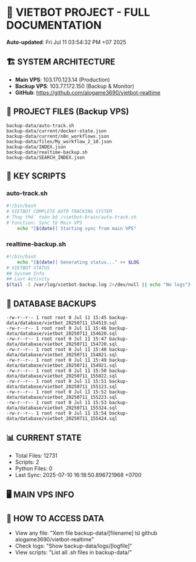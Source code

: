 # 🤖 VIETBOT PROJECT - FULL DOCUMENTATION
**Auto-updated**: Fri Jul 11 03:54:32 PM +07 2025

## 🏗️ SYSTEM ARCHITECTURE
- **Main VPS**: 103.170.123.14 (Production)
- **Backup VPS**: 103.77.172.150 (Backup & Monitor)
- **GitHub**: https://github.com/alogame3690/vietbot-realtime

## 📁 PROJECT FILES (Backup VPS)
```
backup-data/auto-track.sh
backup-data/current/docker-state.json
backup-data/current/n8n_workflows.json
backup-data/files/My_workflow_2_10.json
backup-data/INDEX.json
backup-data/realtime-backup.sh
backup-data/SEARCH_INDEX.json
```

## 🔧 KEY SCRIPTS
### auto-track.sh
```bash
#!/bin/bash
# VIETBOT COMPLETE AUTO TRACKING SYSTEM
# Thay thế toàn bộ /vietbot-brain/auto-track.sh
# Function: Sync từ Main VPS
    echo "[$(date)] Starting sync from main VPS"
```
### realtime-backup.sh
```bash
#!/bin/bash
    echo "[$(date)] Generating status..." >> $LOG
# VIETBOT STATUS
## System Info
## Last Activity
$(tail -5 /var/log/vietbot-backup.log 2>/dev/null || echo "No logs")
```

## 💾 DATABASE BACKUPS
```
-rw-r--r-- 1 root root 0 Jul 11 15:45 backup-data/database/vietbot_20250711_154519.sql
-rw-r--r-- 1 root root 0 Jul 11 15:46 backup-data/database/vietbot_20250711_154620.sql
-rw-r--r-- 1 root root 0 Jul 11 15:47 backup-data/database/vietbot_20250711_154720.sql
-rw-r--r-- 1 root root 0 Jul 11 15:48 backup-data/database/vietbot_20250711_154821.sql
-rw-r--r-- 1 root root 0 Jul 11 15:49 backup-data/database/vietbot_20250711_154921.sql
-rw-r--r-- 1 root root 0 Jul 11 15:50 backup-data/database/vietbot_20250711_155022.sql
-rw-r--r-- 1 root root 0 Jul 11 15:51 backup-data/database/vietbot_20250711_155123.sql
-rw-r--r-- 1 root root 0 Jul 11 15:52 backup-data/database/vietbot_20250711_155223.sql
-rw-r--r-- 1 root root 0 Jul 11 15:53 backup-data/database/vietbot_20250711_155324.sql
-rw-r--r-- 1 root root 0 Jul 11 15:54 backup-data/database/vietbot_20250711_155424.sql
```

## 📊 CURRENT STATE
- Total Files: 12731
- Scripts: 2
- Python Files: 0
- Last Sync: 2025-07-10 16:18:50.896721968 +0700

## 🖥️ MAIN VPS INFO


## 🚨 HOW TO ACCESS DATA
- View any file: "Xem file backup-data/[filename] từ github alogame3690/vietbot-realtime"
- Check logs: "Show backup-data/logs/[logfile]"
- View scripts: "List all .sh files in backup-data/"
